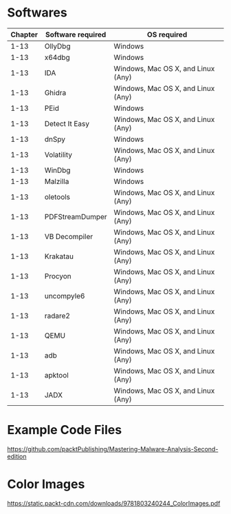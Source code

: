 # Softwares

| Chapter | Software required | OS required                        |
| ------- | ----------------- | ---------------------------------- |
| 1-13    | OllyDbg           | Windows                            |
| 1-13    | x64dbg            | Windows                            |
| 1-13    | IDA               | Windows, Mac OS X, and Linux (Any) |
| 1-13    | Ghidra            | Windows, Mac OS X, and Linux (Any) |
| 1-13    | PEid              | Windows                            |
| 1-13    | Detect It Easy    | Windows, Mac OS X, and Linux (Any) |
| 1-13    | dnSpy             | Windows                            |
| 1-13    | Volatility        | Windows, Mac OS X, and Linux (Any) |
| 1-13    | WinDbg            | Windows                            |
| 1-13    | Malzilla          | Windows                            |
| 1-13    | oletools          | Windows, Mac OS X, and Linux (Any) |
| 1-13    | PDFStreamDumper   | Windows, Mac OS X, and Linux (Any) |
| 1-13    | VB Decompiler     | Windows, Mac OS X, and Linux (Any) |
| 1-13    | Krakatau          | Windows, Mac OS X, and Linux (Any) |
| 1-13    | Procyon           | Windows, Mac OS X, and Linux (Any) |
| 1-13    | uncompyle6        | Windows, Mac OS X, and Linux (Any) |
| 1-13    | radare2           | Windows, Mac OS X, and Linux (Any) |
| 1-13    | QEMU              | Windows, Mac OS X, and Linux (Any) |
| 1-13    | adb               | Windows, Mac OS X, and Linux (Any) |
| 1-13    | apktool           | Windows, Mac OS X, and Linux (Any) |
| 1-13    | JADX              | Windows, Mac OS X, and Linux (Any) |

# Example Code Files

https://github.com/packtPublishing/Mastering-Malware-Analysis-Second-edition

# Color Images

https://static.packt-cdn.com/downloads/9781803240244_ColorImages.pdf

# 


